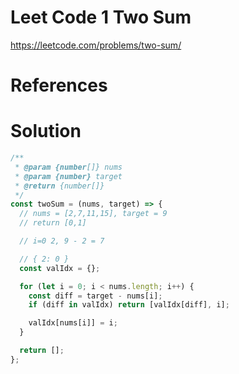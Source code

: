 # Leet Code 1 Two Sum

https://leetcode.com/problems/two-sum/

# References

# Solution

```javascript
/**
 * @param {number[]} nums
 * @param {number} target
 * @return {number[]}
 */
const twoSum = (nums, target) => {
  // nums = [2,7,11,15], target = 9
  // return [0,1]

  // i=0 2, 9 - 2 = 7

  // { 2: 0 }
  const valIdx = {};

  for (let i = 0; i < nums.length; i++) {
    const diff = target - nums[i];
    if (diff in valIdx) return [valIdx[diff], i];

    valIdx[nums[i]] = i;
  }

  return [];
};
```
